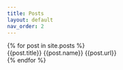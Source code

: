 ```yaml
---
title: Posts
layout: default
nav_order: 2
---
```

<div>
{% for post in site.posts %}
    <div>
    {{post.title}}
    {{post.name}}
    {{post.url}}
    </div>
{% endfor %}
</div>